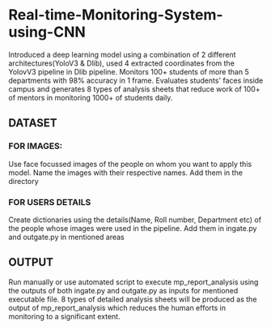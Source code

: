 # Real-time-Monitoring-System-using-CNN
Introduced a deep learning model using a combination of 2 different architectures(YoloV3 & Dlib), used 4 extracted coordinates from the YolovV3 pipeline in Dlib pipeline. Monitors 100+ students of more than 5 departments with 98% accuracy in 1 frame. Evaluates  students' faces inside campus and generates 8 types of analysis sheets that reduce work of 100+ of mentors in monitoring 1000+ of students daily.

## DATASET
### FOR IMAGES:
Use face focussed images of the people on whom you want to apply this model. Name the images with their respective names. Add them in the directory
### FOR USERS DETAILS
Create dictionaries using the details(Name, Roll number, Department etc) of the people whose images were used in the pipeline. Add them in ingate.py and outgate.py in mentioned areas
## OUTPUT
Run manually or use automated script to execute mp_report_analysis using the outputs of both ingate.py and outgate.py as inputs for mentioned executable file. 8 types of detailed analysis sheets will be produced as the output of mp_report_analysis which reduces the human efforts in monitoring to a significant extent.

